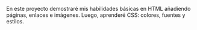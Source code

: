 En este proyecto demostraré mis habilidades básicas en HTML añadiendo páginas, enlaces e imágenes. Luego, aprenderé CSS: colores, fuentes y estilos.
